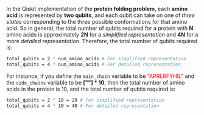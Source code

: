 In the Qiskit implementation of the **protein folding problem**, each **amino acid** is represented by **two qubits**, and each qubit can take on one of *three states* corresponding to the three possible conformations for that amino acid. So in general, the total number of qubits required for a protein with **N** amino acids is approximately **2N** for a *simplified representation* and **4N** for a more *detailed representation*. Therefore, the total number of qubits required is:

```bash
total_qubits = 2 * num_amino_acids # For simplified representation
total_qubits = 4 * num_amino_acids # For detailed representation
``` 
<div class="html">

For instance, if you define the `main_chain` variable to be <span style="color:red">"APRLRFYHIL"</span> and the `side_chains` variable to be **[""] * 10**, then the total number of amino acids in the protein is 10, and the total number of qubits required is:

</div>

```bash
total_qubits = 2 * 10 = 20 # For simplified representation
total_qubits = 4 * 10 = 40 # For detailed representation
```
